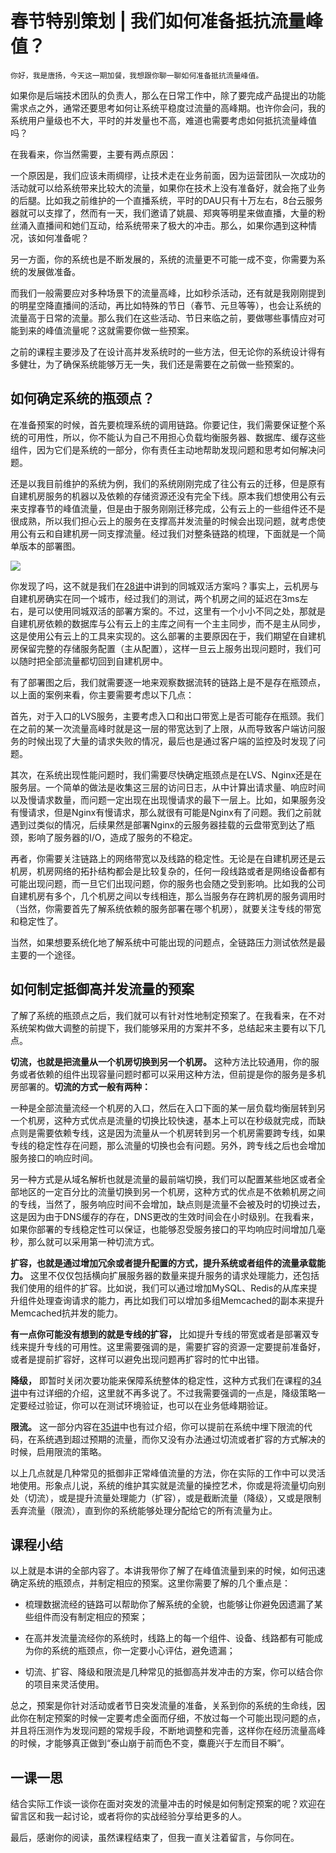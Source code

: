# 春节特别策划 | 我们如何准备抵抗流量峰值？

    你好，我是唐扬，今天这一期加餐，我想跟你聊一聊如何准备抵抗流量峰值。

如果你是后端技术团队的负责人，那么在日常工作中，除了要完成产品提出的功能需求点之外，通常还要思考如何让系统平稳度过流量的高峰期。也许你会问，我的系统用户量级也不大，平时的并发量也不高，难道也需要考虑如何抵抗流量峰值吗？

在我看来，你当然需要，主要有两点原因：

一个原因是，我们应该未雨绸缪，让技术走在业务前面，因为运营团队一次成功的活动就可以给系统带来比较大的流量，如果你在技术上没有准备好，就会拖了业务的后腿。比如我之前维护的一个直播系统，平时的DAU只有十万左右，8台云服务器就可以支撑了，然而有一天，我们邀请了姚晨、郑爽等明星来做直播，大量的粉丝涌入直播间和她们互动，给系统带来了极大的冲击。那么，如果你遇到这种情况，该如何准备呢？

另一方面，你的系统也是不断发展的，系统的流量更不可能一成不变，你需要为系统的发展做准备。

而我们一般需要应对多种场景下的流量高峰，比如秒杀活动，还有就是我刚刚提到的明星空降直播间的活动，再比如特殊的节日（春节、元旦等等），也会让系统的流量高于日常的流量。那么我们在这些活动、节日来临之前，要做哪些事情应对可能到来的峰值流量呢？这就需要你做一些预案。

之前的课程主要涉及了在设计高并发系统时的一些方法，但无论你的系统设计得有多健壮，为了确保系统能够万无一失，我们还是需要在之前做一些预案的。

## 如何确定系统的瓶颈点？

在准备预案的时候，首先要梳理系统的调用链路。你要记住，我们需要保证整个系统的可用性，所以，你不能认为自己不用担心负载均衡服务器、数据库、缓存这些组件，因为它们是系统的一部分，你有责任主动地帮助发现问题和思考如何解决问题。

还是以我目前维护的系统为例，我们的系统刚刚完成了往公有云的迁移，但是原有自建机房服务的机器以及依赖的存储资源还没有完全下线。原本我们想使用公有云来支撑春节的峰值流量，但是由于服务刚刚迁移完成，公有云上的一些组件还不是很成熟，所以我们担心云上的服务在支撑高并发流量的时候会出现问题，就考虑使用公有云和自建机房一同支撑流量。经过我们对整条链路的梳理，下面就是一个简单版本的部署图。

![](https://static001.geekbang.org/resource/image/eb/0c/ebc74ac7f512f2704af5225fd08a080c.jpg)

你发现了吗，这不就是我们在[28讲](https://time.geekbang.org/column/article/171115)中讲到的同城双活方案吗？事实上，云机房与自建机房确实在同一个城市，经过我们的测试，两个机房之间的延迟在3ms左右，是可以使用同城双活的部署方案的。不过，这里有一个小小不同之处，那就是自建机房依赖的数据库与公有云上的主库之间有一个主主同步，而不是主从同步，这是使用公有云上的工具来实现的。这么部署的主要原因在于，我们期望在自建机房保留完整的存储服务配置（主从配置），这样一旦云上服务出现问题时，我们可以随时把全部流量都切回到自建机房中。

有了部署图之后，我们就需要逐一地来观察数据流转的链路上是不是存在瓶颈点，以上面的案例来看，你主要需要考虑以下几点：

首先，对于入口的LVS服务，主要考虑入口和出口带宽上是否可能存在瓶颈。我们在之前的某一次流量高峰时就是这一层的带宽达到了上限，从而导致客户端访问服务的时候出现了大量的请求失败的情况，最后也是通过客户端的监控及时发现了问题。

其次，在系统出现性能问题时，我们需要尽快确定瓶颈点是在LVS、Nginx还是在服务层。一个简单的做法是收集这三层的访问日志，从中计算出请求量、响应时间以及慢请求数量，而问题一定出现在出现慢请求的最下一层上。比如，如果服务没有慢请求，但是Nginx有慢请求，那么就很有可能是Nginx有了问题。我们之前就遇到过类似的情况，后续果然是部署Nginx的云服务器挂载的云盘带宽到达了瓶颈，影响了服务器的I/O，造成了服务的不稳定。

再者，你需要关注链路上的网络带宽以及线路的稳定性。无论是在自建机房还是云机房，机房网络的拓扑结构都会是比较复杂的，任何一段线路或者是网络设备都有可能出现问题，而一旦它们出现问题，你的服务也会随之受到影响。比如我的公司自建机房有多个，几个机房之间以专线相连，那么当服务存在跨机房的服务调用时（当然，你需要首先了解系统依赖的服务部署在哪个机房），就要关注专线的带宽和稳定性了。

当然，如果想要系统化地了解系统中可能出现的问题点，全链路压力测试依然是最主要的一个途径。

## 如何制定抵御高并发流量的预案

了解了系统的瓶颈点之后，我们就可以有针对性地制定预案了。在我看来，在不对系统架构做大调整的前提下，我们能够采用的方案并不多，总结起来主要有以下几点。

**切流，也就是把流量从一个机房切换到另一个机房。** 这种方法比较通用，你的服务或者依赖的组件出现容量问题时都可以采用这种方法，但前提是你的服务是多机房部署的。**切流的方式一般有两种：**

一种是全部流量流经一个机房的入口，然后在入口下面的某一层负载均衡层转到另一个机房，这种方式优点是流量的切换比较快速，基本上可以在秒级就完成，而缺点则是需要依赖专线，这是因为流量从一个机房转到另一个机房需要跨专线，如果专线的稳定性存在问题，那么流量的切换也会有问题。另外，跨专线之后也会增加服务接口的响应时间。

另一种方式是从域名解析也就是流量的最前端切换，我们可以配置某些地区或者全部地区的一定百分比的流量切换到另一个机房，这种方式的优点是不依赖机房之间的专线，当然了，服务响应时间不会增加，缺点则是流量不会被及时的切换过去，这是因为由于DNS缓存的存在，DNS更改的生效时间会在小时级别。在我看来，如果你部署的专线稳定性可以保证，也能够忍受服务接口的平均响应时间增加几毫秒，那么就可以采用第一种切流方式。

**扩容，也就是通过增加冗余或者提升配置的方式，提升系统或者组件的流量承载能力。** 这里不仅仅包括横向扩展服务器的数量来提升服务的请求处理能力，还包括我们使用的组件的扩容。比如说，我们可以通过增加MySQL、Redis的从库来提升组件处理查询请求的能力，再比如我们可以增加多组Memcached的副本来提升Memcached抗并发的能力。

**有一点你可能没有想到的就是专线的扩容，** 比如提升专线的带宽或者是部署双专线来提升专线的可用性。这里需要强调的是，需要扩容的资源一定要提前准备好，或者是提前扩容好，这样可以避免出现问题再扩容时的忙中出错。

**降级，** 即暂时关闭次要功能来保障系统整体的稳定性，这种方式我们在课程的[34讲](https://time.geekbang.org/column/article/176917)中有过详细的介绍，这里就不再多说了。不过我需要强调的一点是，降级策略一定要经过验证，你可以在测试环境验证，也可以在业务低峰期验证。

**限流。** 这一部分内容在[35讲](https://time.geekbang.org/column/article/177796)中也有过介绍，你可以提前在系统中埋下限流的代码，在系统遇到超过预期的流量，而你又没有办法通过切流或者扩容的方式解决的时候，启用限流的策略。

以上几点就是几种常见的抵御非正常峰值流量的方法，你在实际的工作中可以灵活地使用。形象点儿说，系统的维护其实就是流量的操控艺术，你或是将流量切向别处（切流），或是提升流量处理能力（扩容），或是截断流量（降级），又或是限制丢弃流量（限流），直到你的系统能够处理分配给它的所有流量为止。

## 课程小结

以上就是本讲的全部内容了。本讲我带你了解了在峰值流量到来的时候，如何迅速确定系统的瓶颈点，并制定相应的预案。这里你需要了解的几个重点是：

*   梳理数据流经的链路可以帮助你了解系统的全貌，也能够让你避免因遗漏了某些组件而没有制定相应的预案；
    
*   在高并发流量流经你的系统时，线路上的每一个组件、设备、线路都有可能成为你的系统的瓶颈点，你一定要小心评估，避免遗漏；
    
*   切流、扩容、降级和限流是几种常见的抵御高并发冲击的方案，你可以结合你的项目来灵活使用。
    

总之，预案是你针对活动或者节日突发流量的准备，关系到你的系统的生命线，因此你在制定预案的时候一定要考虑全面而仔细，不放过每一个可能出现问题的点，并且将压测作为发现问题的常规手段，不断地调整和完善，这样你在经历流量高峰的时候，才能够真正做到“泰山崩于前而色不变，麋鹿兴于左而目不瞬”。

## 一课一思

结合实际工作谈一谈你在面对突发的流量冲击的时候是如何制定预案的呢？欢迎在留言区和我一起讨论，或者将你的实战经验分享给更多的人。

最后，感谢你的阅读，虽然课程结束了，但我一直关注着留言，与你同在。
    